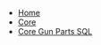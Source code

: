 <!-- docs/_sidebar.md -->

* [Home](/)
* [Core](docs/core.md)
* [Core Gun Parts SQL](docs/coregunparts.md)